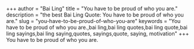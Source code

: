 +++
author = "Bai Ling"
title = "You have to be proud of who you are."
description = "the best Bai Ling Quote: You have to be proud of who you are."
slug = "you-have-to-be-proud-of-who-you-are"
keywords = "You have to be proud of who you are.,bai ling,bai ling quotes,bai ling quote,bai ling sayings,bai ling saying,quotes, sayings,quote, saying, motivation"
+++
You have to be proud of who you are.
